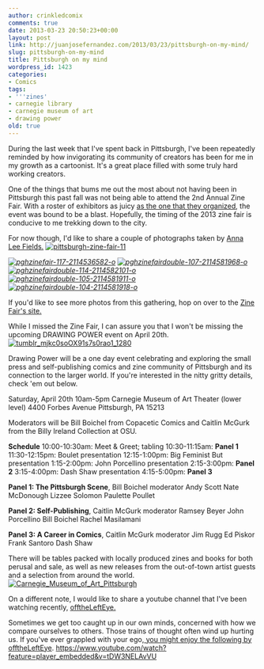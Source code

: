 ```yaml
---
author: crinkledcomix
comments: true
date: 2013-03-23 20:50:23+00:00
layout: post
link: http://juanjosefernandez.com/2013/03/23/pittsburgh-on-my-mind/
slug: pittsburgh-on-my-mind
title: Pittsburgh on my mind
wordpress_id: 1423
categories:
- Comics
tags:
- '''zines'
- carnegie library
- carnegie museum of art
- drawing power
old: true
---
```


During the last week that I've spent back in Pittsburgh, I've been repeatedly reminded by how invigorating its community of creators has been for me in my growth as a cartoonist. It's a great place filled with some truly hard working creators.

One of the things that bums me out the most about not having been in Pittsburgh this past fall was not being able to attend the 2nd Annual Zine Fair. With a roster of exhibitors as juicy [as the one that they organized](http://pghzinefair.com/who-they-are/), the event was bound to be a blast. Hopefully, the timing of the 2013 zine fair is conducive to me trekking down to the city.


For now though, I'd like to share a couple of photographs taken by [Anna Lee Fields.](http://www.annaleefields.com/)
[![pittsburgh-zine-fair-11](http://fernandezjuanjose.files.wordpress.com/2013/03/pittsburgh-zine-fair-11.png)](http://pghzinefair.com/)


_[![pghzinefair-117-2114536582-o](http://fernandezjuanjose.files.wordpress.com/2013/02/pghzinefair-117-2114536582-o.jpeg)](http://fernandezjuanjose.files.wordpress.com/2013/02/pghzinefair-117-2114536582-o.jpeg) [![pghzinefairdouble-107-2114581968-o](http://fernandezjuanjose.files.wordpress.com/2013/02/pghzinefairdouble-107-2114581968-o.jpeg)](http://fernandezjuanjose.files.wordpress.com/2013/02/pghzinefairdouble-107-2114581968-o.jpeg)[![pghzinefairdouble-114-2114582101-o](http://fernandezjuanjose.files.wordpress.com/2013/02/pghzinefairdouble-114-2114582101-o.jpeg)](http://fernandezjuanjose.files.wordpress.com/2013/02/pghzinefairdouble-114-2114582101-o.jpeg) [![pghzinefairdouble-105-2114581911-o](http://fernandezjuanjose.files.wordpress.com/2013/02/pghzinefairdouble-105-2114581911-o.jpeg)](http://fernandezjuanjose.files.wordpress.com/2013/02/pghzinefairdouble-105-2114581911-o.jpeg) [![pghzinefairdouble-104-2114581918-o](http://fernandezjuanjose.files.wordpress.com/2013/02/pghzinefairdouble-104-2114581918-o.jpeg) ](http://fernandezjuanjose.files.wordpress.com/2013/02/pghzinefairdouble-104-2114581918-o.jpeg)_

If you'd like to see more photos from this gathering, hop on over to the [Zine Fair's site.](http://pghzinefair.com/photos-from-2012/)


While I missed the Zine Fair, I can assure you that I won't be missing the upcoming DRAWING POWER event on April 20th.[![tumblr_mjkc0soOX91s7s0rao1_1280](http://fernandezjuanjose.files.wordpress.com/2013/03/tumblr_mjkc0soox91s7s0rao1_1280.jpeg)](http://drawingpower.tumblr.com/)




Drawing Power will be a one day event celebrating and exploring the small press and self-publishing comics and zine community of Pittsburgh and its connection to the larger world. If you're interested in the nitty gritty details, check 'em out below.




Saturday, April 20th
10am-5pm
Carnegie Museum of Art Theater (lower level)
4400 Forbes Avenue
Pittsburgh, PA 15213


Moderators will be Bill Boichel from Copacetic Comics and Caitlin McGurk from the Billy Ireland Collection at OSU.

**Schedule**
10:00-10:30am: Meet & Greet; tabling
10:30-11:15am: **Panel 1**
11:30-12:15pm: Boulet presentation
12:15-1:00pm: Big Feminist But presentation
1:15-2:00pm: John Porcellino presentation
2:15-3:00pm: **Panel 2**
3:15-4:00pm: Dash Shaw presentation
4:15-5:00pm: **Panel 3**

**Panel 1: The Pittsburgh Scene**, Bill Boichel moderator
Andy Scott
Nate McDonough
Lizzee Solomon
Paulette Poullet

**Panel 2: Self-Publishing**, Caitlin McGurk moderator
Ramsey Beyer
John Porcellino
Bill Boichel
Rachel Masilamani

**Panel 3: A Career in Comics**, Caitlin McGurk moderator
Jim Rugg
Ed Piskor
Frank Santoro
Dash Shaw

There will be tables packed with locally produced zines and books for both perusal and sale, as well as new releases from the out-of-town artist guests and a selection from around the world.
[![Carnegie_Museum_of_Art_Pittsburgh](http://fernandezjuanjose.files.wordpress.com/2013/03/carnegie_museum_of_art_pittsburgh.gif)](http://fernandezjuanjose.files.wordpress.com/2013/03/carnegie_museum_of_art_pittsburgh.gif)

On a different note, I would like to share a youtube channel that I've been watching recently, [offtheLeftEye.](https://www.youtube.com/user/offTheLeftEye?feature=watch)

Sometimes we get too caught up in our own minds, concerned with how we compare ourselves to others. Those trains of thought often wind up hurting us. If you've ever grappled with your ego,[ you might enjoy the following by offtheLeftEye](https://www.youtube.com/watch?feature=player_embedded&v=tDW3NELAvVU).
https://www.youtube.com/watch?feature=player_embedded&v=tDW3NELAvVU
